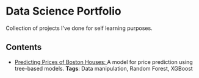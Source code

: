 # Data Science Portfolio

Collection of projects I've done for self learning purposes.

## Contents

  * [Predicting Prices of Boston Houses: ](https://github.com/maticortesr/data-science-portfolio/blob/master/Boston_housing/Boston_Housing.ipynb)
A model for price prediction using tree-based models. **Tags**: Data manipulation, Random Forest, XGBoost

